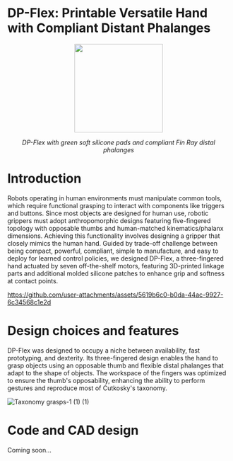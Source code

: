 # DP-Flex: Printable Versatile Hand with Compliant Distant Phalanges

<div style="text-align:center">
  <img src="https://github.com/user-attachments/assets/9f8e1a10-9b63-4a6d-a4ce-08d99411ee7c" width="200">
  <p><em>DP-Flex with green soft silicone pads and compliant Fin Ray distal phalanges</em></p>
</div>

# Introduction
  Robots operating in human environments must manipulate common tools, which require functional grasping to interact with components like triggers and buttons. Since most objects are designed for human use, robotic grippers must adopt anthropomorphic designs featuring five-fingered topology with opposable thumbs and human-matched kinematics/phalanx dimensions.
Achieving this functionality involves designing a gripper that closely mimics the human hand. Guided by trade-off challenge between being compact, powerful, compliant, simple to manufacture, and easy to deploy for learned control policies, we designed DP-Flex, a three-fingered hand actuated by seven off-the-shelf motors, featuring 3D-printed linkage parts and additional molded silicone patches to enhance grip and softness at contact points.



https://github.com/user-attachments/assets/5619b6c0-b0da-44ac-9927-6c34568c1e2d



# Design choices and features
  DP-Flex was designed to occupy a niche between availability, fast prototyping, and dexterity. Its three-fingered design enables the hand to grasp objects using an opposable thumb and flexible distal phalanges that adapt to the shape of objects. The workspace of the fingers was optimized to ensure the thumb's opposability, enhancing the ability to perform gestures and reproduce most of Cutkosky's taxonomy.


![Taxonomy grasps-1 (1) (1)](https://github.com/user-attachments/assets/dd0550e7-708e-4a49-8f80-989b7006b65e)

# Code and CAD design
Coming soon...
